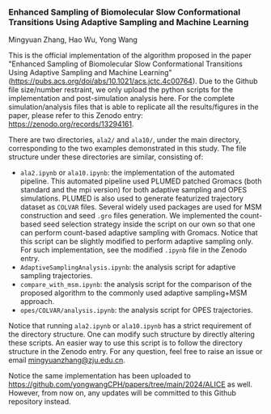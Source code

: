 ### Enhanced Sampling of Biomolecular Slow Conformational Transitions Using Adaptive Sampling and Machine Learning

Mingyuan Zhang, Hao Wu, Yong Wang

This is the official implementation of the algorithm proposed in the paper "Enhanced Sampling of Biomolecular Slow Conformational Transitions Using Adaptive Sampling and Machine Learning" (https://pubs.acs.org/doi/abs/10.1021/acs.jctc.4c00764). Due to the Github file size/number restraint, we only upload the python scripts for the implementation and post-simulation analysis here. For the complete simulation/analysis files that is able to replicate all the results/figures in the paper, please refer to this Zenodo entry: https://zenodo.org/records/13294161.

There are two directories, `ala2/` and `ala10/`, under the main directory, corresponding to the two examples demonstrated in this study. The file structure under these directories are similar, consisting of:

- `ala2.ipynb` or `ala10.ipynb`: the implementation of the automated pipeline. This automated pipeline used PLUMED patched Gromacs (both standard and the mpi version) for both adaptive sampling and OPES simulations. PLUMED is also used to generate featurized trajectory dataset as `COLVAR` files. Several widely used packages are used for MSM construction and seed `.gro` files generation. We implemented the count-based seed selection strategy inside the script on our own so that one can perform count-based adaptive sampling with Gromacs. Notice that this script can be slightly modified to perform adaptive sampling only. For such implementation, see the modified `.ipynb` file in the Zenodo entry.
- `AdaptiveSamplingAnalysis.ipynb`: the analysis script for adaptive sampling trajectories.
- `compare_with_msm.ipynb`: the analysis script for the comparison of the proposed algorithm to the commonly used adaptive sampling+MSM approach.
- `opes/COLVAR/analysis.ipynb`: the analysis script for OPES trajectories.

Notice that running `ala2.ipynb` or `ala10.ipynb` has a strict requirement of the directory structure. One can modify such structure by directly altering these scripts. An easier way to use this script is to follow the directory structure in the Zenodo entry. For any question, feel free to raise an issue or email mingyuanzhang@zju.edu.cn.

Notice the same implementation has been uploaded to https://github.com/yongwangCPH/papers/tree/main/2024/ALICE as well. However, from now on, any updates will be committed to this Github repository instead.
